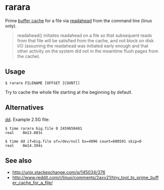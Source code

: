 rarara
======

Prime [buffer cache](http://www.tldp.org/LDP/sag/html/buffer-cache.html) for a file via [readahead](http://man7.org/linux/man-pages/man2/readahead.2.html) from the command line (linux only).

> readahead() initiates readahead on a file so that subsequent reads
  from that file will be satisfied from the cache, and not block on
  disk I/O (assuming the readahead was initiated early enough and that
  other activity on the system did not in the meantime flush pages from
  the cache).


Usage
-----

    $ rarara FILENAME [OFFSET [COUNT]]

Try to cache the whole file starting at the beginning by default.

Alternatives
------------

[dd](http://en.wikipedia.org/wiki/Dd_%28Unix%29). Example 2.5G file:

    $ time rarara big.file 0 2459650481
    real    0m13.803s

    $ time dd if=big.file of=/dev/null bs=4096 count=600501 skip=0
    real    0m14.394s

See also
--------

* http://unix.stackexchange.com/q/145034/376
* http://www.reddit.com/r/linux/comments/2axv21/tiny_tool_to_prime_buffer_cache_for_a_file/
